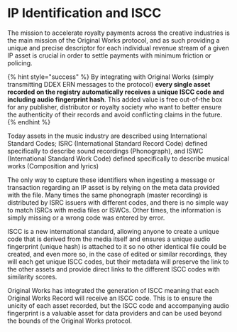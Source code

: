 # IP Identification and ISCC

The mission to accelerate royalty payments across the creative industries is the main mission of the Original Works protocol, and as such providing a unique and precise descriptor for each individual revenue stream of a given IP asset is crucial in order to settle payments with minimum friction or policing.

{% hint style="success" %}
By integrating with Original Works (simply transmitting DDEX ERN messages to the protocol) **every single asset recorded on the registry automatically receives a unique ISCC code and including audio fingerprint hash**. This added value is free out-of-the box for any publisher, distributor or royalty society who want to better ensure the authenticity of their records and avoid conflicting claims in the future.
{% endhint %}

Today assets in the music industry are described using International Standard Codes; ISRC (International Standard Record Code) defined specifically to describe sound recordings (Phonograph), and ISWC (International Standard Work Code) defined specifically to describe musical works (Composition and lyrics)

The only way to capture these identifiers when ingesting a message or transaction regarding an IP asset is by relying on the meta data provided with the file. Many times the same phonograph (master recording) is distributed by ISRC issuers with different codes, and there is no simple way to match ISRCs with media files or ISWCs. Other times, the information is simply missing or a wrong code was entered by error.

ISCC is a new international standard, allowing anyone to create a unique code that is derived from the media itself and ensures a unique audio fingerprint (unique hash) is attached to it so no other identical file could be created, and even more so,  in the case of edited or similar recordings, they will each get unique ISCC codes, but their metadata will preserve the link to the other assets and provide direct links to the different ISCC codes with similarity scores.

Original Works has integrated the generation of ISCC meaning that each Original Works Record will receive an ISCC code. This is to ensure the unicity of each asset recorded, but the ISCC code and accompanying audio fingerprint is a valuable asset for data providers and can be used beyond the bounds of the Original Works protocol.&#x20;

